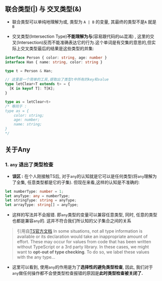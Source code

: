 ## 联合类型(|) 与 交叉类型(&)

- 联合类型可以单纯地理解为或, 类型为 `A | B` 的变量, 其最终的类型不是`A` 就是 `B`

- 交叉类型(Intersection Type)**不能理解为与**(容易跟代码的`&&`混淆) , 这里的交叉(Intersection)反而不能准确表达它的行为.这个单词是有交集的意思的,但实际上交叉类型最后的结果是这些类型的并集: 
```ts 
interface Person { color: string, age: number }
interface Han { name: string, color: string }

type t = Person & Han;

// 这里是一个简单的工具,提取出了类型t中所有的key和value
type letClear<T extends t> = {
  [K in keyof T]: T[K];
}

type as = letClear<t> 
/* 等同于 :
type as = {
    color: string;
    age: number;
    name: string;
}
*/
```

## 关于Any

### 1. `any` 退出了类型检查
- **误区 :** 在个人刚接触TS后, 对于`any`的认知就是它可以是任何类型(将`any`理解为了全集, 任意类型都是它的子集). 但现在来看,这样的认知是不准确的: 
```ts
let numberType: number = 1;
let anyType: any = numberType;
let stringType: string = anyType;
let arrayType: string[] = anyType;
```
- 这样的写法并不会报错. 即`any`类型的变量可以兼容任意类型, 同时, 任意的类型也都是兼容`any`的. 这并不符合我们所认知的父子集合之间的关系

> 引用自[TS官方文档](https://www.typescriptlang.org/docs/handbook/basic-types.html#any) 
> In some situations, not all type information is available or its declaration would take an inappropriate amount of effort. These may occur for values from code that has been written without TypeScript or a 3rd party library. In these cases, we might want to **opt-out of type checking**. To do so, we label these values with the any type...

- 这里可以看到, 使用`any`的作用是为了**选择性的避免类型检查**, 因此, 我们对于`any`做任何操作都不会使类型检查报错的原因是**此时类型检查被关闭了.**
